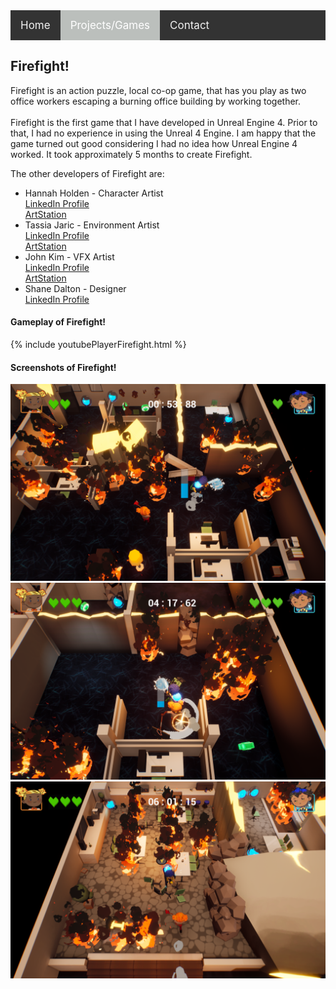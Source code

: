 <style>
.topnav
{
	overflow: hidden;
	background-color: #333;
}

.topnav a
{
	float: left;
	color: #f2f2f2;
	text-align: center;
	padding: 14px 16px;
	text-decoration: none;
	font-size: 17px;
}

.topnav a:hover 
{
  background-color: #ddd;
  color: black;
}

.topnav a.active 
{
  background-color: #bbbfbc;
  color: white;
}
</style>

<div class="topnav">
<a href="https://stevencoombe.github.io/Portfolio/">Home</a>
<a class="active" href="projects.html">Projects/Games</a>
<a href="contact.html">Contact</a>
</div>

<body>
<div class="Firefight">
<h2>Firefight!</h2>
<p>Firefight is an action puzzle, local co-op game, that has you play as two office workers escaping a burning office building by working together.<br>
<br>
Firefight is the first game that I have developed in Unreal Engine 4. Prior to that, I had no experience in using the Unreal 4 Engine. I am happy that the game turned out good considering I 
had no idea how Unreal Engine 4 worked. It took approximately 5 months to create Firefight.<br></p>
<p>The other developers of Firefight are: <br>
<ul>
<li>Hannah Holden - Character Artist <br>
<a href = "https://www.linkedin.com/in/hannahholden015/" title="Hannah's LinkedIn">LinkedIn Profile</a> <br> 
<a href = "https://www.artstation.com/hannahholden/" title="Hannah's ArtStation">ArtStation</a> <br> </li>
<li>Tassia Jaric - Environment Artist <br>
<a href = "https://www.linkedin.com/in/tassiajaric/" title="Tassia's LinkedIn">LinkedIn Profile</a> <br>
<a href = "https://www.artstation.com/tassiajaric/" title="Tassia's ArtStation">ArtStation</a> <br> </li>
<li>John Kim - VFX Artist <br>
<a href = "https://www.linkedin.com/in/johnkim92/" title="John's LinkedIn">LinkedIn Profile</a> <br>
<a href = "https://www.artstation.com/john_kim/" title="John's ArtStation">ArtStation</a> <br> </li>
<li>Shane Dalton - Designer <br>
<a href = "https://www.linkedin.com/in/shanedaltondesign/" title="Shane's LinkedIn">LinkedIn Profile</a> <br> </li>
</ul>
</p>

<h4>Gameplay of Firefight!</h4>
{% include youtubePlayerFirefight.html %}

<h4>Screenshots of Firefight!</h4>
<img src = "../images/Firefight/Screenshot1.png"/>
<img src = "../images/Firefight/Screenshot2.png"/>
<img src = "../images/Firefight/Screenshot3.png"/>



</div>
</body>